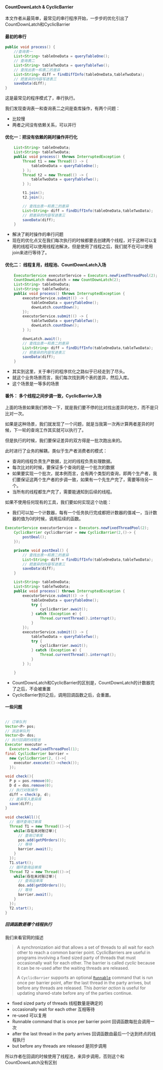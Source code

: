 #### CountDownLatch & CyclicBarrier

本文作者从最简单，最常见的串行程序开始，一步步的优化引出了CountDownLatch和CyclicBarrier



#### 最初的串行

```java
public void process() {
    //查询表一
    List<String> tableOneData = queryTableOne();
    // 查询表二
    List<String> tableTwoData = queryTableTwo();
    // 查找出表一和表二的差异
    List<String> diff = findDiffInfo(tableOneData,tableTwoData);
    // 把差异的内容写进表三
    saveData(diff);
}
```

这是最常见的程序模式了，串行执行。

我们发现查询表一和查询表二之间是查库操作，有两个问题：

- 比较慢
- 两者之间没有依赖关系，可以并行



#### 优化一：把没有依赖的耗时操作并行化

```java
    List<String> tableOneData;
    List<String> tableTwoData;
    public void process() throws InterruptedException {
        Thread t1 = new Thread(() -> {
            tableOneData = queryTableOne();
        } );
        Thread t2 = new Thread(() -> {
            tableTwoData = queryTableTwo();
        } );

        t1.join();
        t2.join();

        // 查找出表一和表二的差异
        List<String> diff = findDiffInfo(tableOneData,tableTwoData);
        // 把差异的内容写进表三
        saveData(diff);
    }
```

- 解决了耗时操作的串行问题
- 现在的优化点又在我们每次执行的时候都要去创建两个线程，对于这种可以复用的线程可以使用线程池解决，但是使用了线程之后，我们就不在可以使用join来进行等待了。



#### 优化二： 线程复用，线程池、CountDownLatch入场

```java
    ExecutorService executorService = Executors.newFixedThreadPool(2);
    CountDownLatch downLatch = new CountDownLatch(2);
    List<String> tableOneData;
    List<String> tableTwoData;
    public void process() throws InterruptedException {
        executorService.submit(() -> {
            tableOneData = queryTableOne();
            downLatch.countDown();
        });
        executorService.submit(() -> {
            tableTwoData = queryTableTwo();
            downLatch.countDown();
        } );

        downLatch.await();
        // 查找出表一和表二的差异
        List<String> diff = findDiffInfo(tableOneData,tableTwoData);
        // 把差异的内容写进表三
        saveData(diff);
    }
```

- 其实到这里，关于串行的程序优化之路似乎已经走到了尽头。
- 就这个业务场景而言，我们每次找到两个表的差异，然后入库。
- 这个场景是一等多的场景



#### 番外： 多个线程之间步调一致，CyclicBarrier入场

上面的场景如果我们修改一下，就是我们要不停的比对找出差异的地方，而不是只比对一次。

如果是这种场景，我们就发现了一个问题，就是当我第一次再计算两者差异的时候，下一轮的查询工作其实就可以执行了。

但是执行的时候，我们要保证差异的双方得是一批次跑出来的。

此时进行了业务的解耦，类似于生产者消费者的模式：

- 查询的线程负责生产数据，比对的线程负责处理数据。
- 每次比对的时候，要保证多个查询的是一个批次的数据
- 如果要实现一个批次，就本例而言，会有两个类型的查询，即两个生产者，我们要保证这两个生产者的步调一致，如果有一个先生产完了，需要等待另一个。
- 当所有的线程都生产完了，需要能通知到后续的线程。



如果不使用任何现有的工具，我们要如何实现这个功能：

- 我们可以加一个计数器，每有一个任务执行完成都把计数器的值减一，当计数器的值为0的时候，调用后续的函数。

```java
ExecutorService executorService = Executors.newFixedThreadPool(2);
    CyclicBarrier cyclicBarrier = new CyclicBarrier(2,()-> {
        postDeal();
    });

    private void postDeal() {
        // 查找出表一和表二的差异
        List<String> diff = findDiffInfo(tableOneData,tableTwoData);
        // 把差异的内容写进表三
        saveData(diff);
    }

    List<String> tableOneData;
    List<String> tableTwoData;
    public void process() throws InterruptedException {
        executorService.submit(() -> {
            tableOneData = queryTableOne();
            try {
                cyclicBarrier.await();
            } catch (Exception e) {
                Thread.currentThread().interrupt();
            }
        });
        executorService.submit(() -> {
            tableTwoData = queryTableTwo();
            try {
                cyclicBarrier.await();
            } catch (Exception e) {
                Thread.currentThread().interrupt();
            }
        } );

    }
```

- CountDownLatch和CyclicBarrier的区别是，CountDownLatch的计数器完了之后，不会被重置
- CyclicBarrier到0之后，调用回调函数之后，会重置。



#### 一些问题

```java

// 订单队列
Vector<P> pos;
// 派送单队列
Vector<D> dos;
// 执行回调的线程池 
Executor executor = 
  Executors.newFixedThreadPool(1);
final CyclicBarrier barrier =
  new CyclicBarrier(2, ()->{
    executor.execute(()->check());
  });
  
void check(){
  P p = pos.remove(0);
  D d = dos.remove(0);
  // 执行对账操作
  diff = check(p, d);
  // 差异写入差异库
  save(diff);
}
  
void checkAll(){
  // 循环查询订单库
  Thread T1 = new Thread(()->{
    while(存在未对账订单){
      // 查询订单库
      pos.add(getPOrders());
      // 等待
      barrier.await();
    }
  });
  T1.start();  
  // 循环查询运单库
  Thread T2 = new Thread(()->{
    while(存在未对账订单){
      // 查询运单库
      dos.add(getDOrders());
      // 等待
      barrier.await();
    }
  });
  T2.start();
}
```

##### 回调函数是哪个线程执行

我们来看官网的描述

> A synchronization aid that allows a set of threads to all wait for each other to reach a common barrier point. CyclicBarriers are useful in programs involving a fixed sized party of threads that must occasionally wait for each other. The barrier is called *cyclic* because it can be re-used after the waiting threads are released.
>
> A `CyclicBarrier` supports an optional [`Runnable`](../../../java/lang/Runnable.html) command that is run once per barrier point, after the last thread in the party arrives, but before any threads are released. This *barrier action* is useful for updating shared-state before any of the parties continue.

- fixed sized party of threads 线程数量是确定的
- occasionally wait for each other 互相等待
- re-used 可以复用
- Runnable command that is once per barrier point 回调函数每批会调用一次
- after the last thread in the party arrives 回调函数由最后一个达到终点的线程执行
- but before any threads are released 是同步调用



所以作者在回调的时候使用了线程池，来异步调用，否则这个和CountDownLatch没有区别














